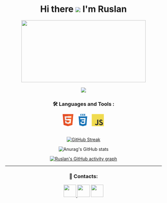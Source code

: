 <h1 align="center">Hi there <a href="https://www.gautamkrishnar.com/"><img src="https://media.giphy.com/media/hvRJCLFzcasrR4ia7z/giphy.gif" width="5%"></a> I'm Ruslan</h1>

<div align="center">
   <img src="https://media.giphy.com/media/iIqmM5tTjmpOB9mpbn/giphy.gif" width="400" height="200px"/>
   
   ![](https://komarev.com/ghpvc/?username=7iliama1)
</div>
<div id="head" align="center">

### :hammer_and_wrench: Languages and Tools :
</div>
<div id="language" align="center">
  <img src="https://github.com/devicons/devicon/blob/master/icons/html5/html5-original.svg" title="HTML5" alt="HTML" width="40" height="40"/>&nbsp;
  <img src="https://github.com/devicons/devicon/blob/master/icons/css3/css3-plain-wordmark.svg"  title="CSS3" alt="CSS" width="40" height="40"/>&nbsp;
  <img src="https://github.com/devicons/devicon/blob/master/icons/javascript/javascript-original.svg" title="JavaScript" alt="JavaScript" width="40" height="40"/>&nbsp;
</div>

<br>

<div id="stats" align="center">

[![GitHub Streak](http://github-readme-streak-stats.herokuapp.com?user=7iliama1&&theme=dark&background=FD2D2D00&hide_border=true&currStreakNum=DD0000&sideLabels=DD2727&sideNums=1CDDAD)](https://git.io/streak-stats)
     
![Anurag's GitHub stats](https://github-readme-stats.vercel.app/api?username=7iliama1&show_icons=true&theme=codeSTACKr&hide_border=true&date_format=M%20j%5B%2C%20Y%5D)

<div class="wrapper" align="center">

[![Ruslan's GitHub activity graph](https://activity-graph.herokuapp.com/graph?username=7iliama1&hide_border=true&theme=react-dark)](https://github.com/7iliama1)

<div align="center">
  
</div>

<hr>

<div id="contact" align="center">

### :bell: Contacts:
</div>
<div id="list" align="center">
   <a href="https://www.instagram.com/iliama/" table="_blank"><img src="https://cdn-icons-png.flaticon.com/512/2111/2111421.png"width="40" height="40">    </a> 
   <a href="https://t.me/iliama" table="_blank"><img src="https://cdn-icons-png.flaticon.com/512/2111/2111667.png" width="40" height="40"></a> 
   <a href="https://vk.com/rusniaz" table="_blank"><img src="https://cdn-icons-png.flaticon.com/512/2111/2111747.png" width="40" height="40"></a>
</div>
